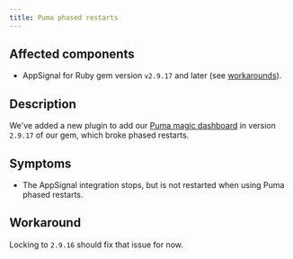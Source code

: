```yaml
---
title: Puma phased restarts
---
```


## Affected components

- AppSignal for Ruby gem version `v2.9.17` and later (see [workarounds](#workaround)).

## Description

We've added a new plugin to add our [Puma magic dashboard](https://docs.appsignal.com/ruby/integrations/puma.html#minutely-probe) in version `2.9.17` of our gem, which broke phased restarts.


## Symptoms

- The AppSignal integration stops, but is not restarted when using Puma phased restarts.

## Workaround

Locking to `2.9.16` should fix that issue for now.
